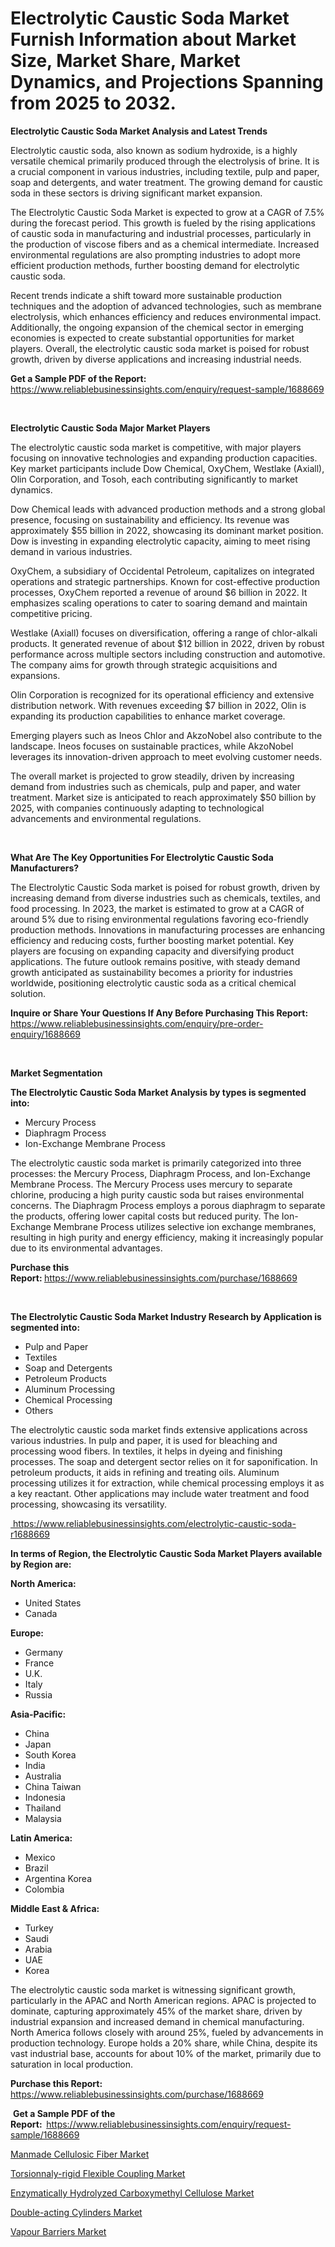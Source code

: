 <p><h1>Electrolytic Caustic Soda Market Furnish Information about Market Size, Market Share, Market Dynamics, and Projections Spanning from 2025 to 2032.</h1></p><p><strong>Electrolytic Caustic Soda Market Analysis and Latest Trends</strong></p>
<p><p>Electrolytic caustic soda, also known as sodium hydroxide, is a highly versatile chemical primarily produced through the electrolysis of brine. It is a crucial component in various industries, including textile, pulp and paper, soap and detergents, and water treatment. The growing demand for caustic soda in these sectors is driving significant market expansion.</p><p>The Electrolytic Caustic Soda Market is expected to grow at a CAGR of 7.5% during the forecast period. This growth is fueled by the rising applications of caustic soda in manufacturing and industrial processes, particularly in the production of viscose fibers and as a chemical intermediate. Increased environmental regulations are also prompting industries to adopt more efficient production methods, further boosting demand for electrolytic caustic soda.</p><p>Recent trends indicate a shift toward more sustainable production techniques and the adoption of advanced technologies, such as membrane electrolysis, which enhances efficiency and reduces environmental impact. Additionally, the ongoing expansion of the chemical sector in emerging economies is expected to create substantial opportunities for market players. Overall, the electrolytic caustic soda market is poised for robust growth, driven by diverse applications and increasing industrial needs.</p></p>
<p><strong>Get a Sample PDF of the Report:&nbsp;</strong> <a href="https://www.reliablebusinessinsights.com/enquiry/request-sample/1688669?utm_campaign=1119&utm_medium=2&utm_source=Github&utm_content=ia&utm_term=06012025&utm_id=electrolytic-caustic-soda">https://www.reliablebusinessinsights.com/enquiry/request-sample/1688669</a></p>
<p>&nbsp;</p>
<p><strong>Electrolytic Caustic Soda Major Market Players</strong></p>
<p><p>The electrolytic caustic soda market is competitive, with major players focusing on innovative technologies and expanding production capacities. Key market participants include Dow Chemical, OxyChem, Westlake (Axiall), Olin Corporation, and Tosoh, each contributing significantly to market dynamics.</p><p>Dow Chemical leads with advanced production methods and a strong global presence, focusing on sustainability and efficiency. Its revenue was approximately $55 billion in 2022, showcasing its dominant market position. Dow is investing in expanding electrolytic capacity, aiming to meet rising demand in various industries.</p><p>OxyChem, a subsidiary of Occidental Petroleum, capitalizes on integrated operations and strategic partnerships. Known for cost-effective production processes, OxyChem reported a revenue of around $6 billion in 2022. It emphasizes scaling operations to cater to soaring demand and maintain competitive pricing.</p><p>Westlake (Axiall) focuses on diversification, offering a range of chlor-alkali products. It generated revenue of about $12 billion in 2022, driven by robust performance across multiple sectors including construction and automotive. The company aims for growth through strategic acquisitions and expansions.</p><p>Olin Corporation is recognized for its operational efficiency and extensive distribution network. With revenues exceeding $7 billion in 2022, Olin is expanding its production capabilities to enhance market coverage.</p><p>Emerging players such as Ineos Chlor and AkzoNobel also contribute to the landscape. Ineos focuses on sustainable practices, while AkzoNobel leverages its innovation-driven approach to meet evolving customer needs.</p><p>The overall market is projected to grow steadily, driven by increasing demand from industries such as chemicals, pulp and paper, and water treatment. Market size is anticipated to reach approximately $50 billion by 2025, with companies continuously adapting to technological advancements and environmental regulations.</p></p>
<p>&nbsp;</p>
<p><strong>What Are The Key Opportunities For Electrolytic Caustic Soda Manufacturers?</strong></p>
<p><p>The Electrolytic Caustic Soda market is poised for robust growth, driven by increasing demand from diverse industries such as chemicals, textiles, and food processing. In 2023, the market is estimated to grow at a CAGR of around 5% due to rising environmental regulations favoring eco-friendly production methods. Innovations in manufacturing processes are enhancing efficiency and reducing costs, further boosting market potential. Key players are focusing on expanding capacity and diversifying product applications. The future outlook remains positive, with steady demand growth anticipated as sustainability becomes a priority for industries worldwide, positioning electrolytic caustic soda as a critical chemical solution.</p></p>
<p><strong>Inquire or Share Your Questions If Any Before Purchasing This Report:</strong> <a href="https://www.reliablebusinessinsights.com/enquiry/pre-order-enquiry/1688669?utm_campaign=1119&utm_medium=2&utm_source=Github&utm_content=ia&utm_term=06012025&utm_id=electrolytic-caustic-soda">https://www.reliablebusinessinsights.com/enquiry/pre-order-enquiry/1688669</a></p>
<p>&nbsp;</p>
<p><strong>Market Segmentation</strong></p>
<p><strong>The Electrolytic Caustic Soda Market Analysis by types is segmented into:</strong></p>
<p><ul><li>Mercury Process</li><li>Diaphragm Process</li><li>Ion-Exchange Membrane Process</li></ul></p>
<p><p>The electrolytic caustic soda market is primarily categorized into three processes: the Mercury Process, Diaphragm Process, and Ion-Exchange Membrane Process. The Mercury Process uses mercury to separate chlorine, producing a high purity caustic soda but raises environmental concerns. The Diaphragm Process employs a porous diaphragm to separate the products, offering lower capital costs but reduced purity. The Ion-Exchange Membrane Process utilizes selective ion exchange membranes, resulting in high purity and energy efficiency, making it increasingly popular due to its environmental advantages.</p></p>
<p><strong>Purchase this Report:&nbsp;</strong><a href="https://www.reliablebusinessinsights.com/purchase/1688669?utm_campaign=1119&utm_medium=2&utm_source=Github&utm_content=ia&utm_term=06012025&utm_id=electrolytic-caustic-soda">https://www.reliablebusinessinsights.com/purchase/1688669</a></p>
<p>&nbsp;</p>
<p><strong>The Electrolytic Caustic Soda Market Industry Research by Application is segmented into:</strong></p>
<p><ul><li>Pulp and Paper</li><li>Textiles</li><li>Soap and Detergents</li><li>Petroleum Products</li><li>Aluminum Processing</li><li>Chemical Processing</li><li>Others</li></ul></p>
<p><p>The electrolytic caustic soda market finds extensive applications across various industries. In pulp and paper, it is used for bleaching and processing wood fibers. In textiles, it helps in dyeing and finishing processes. The soap and detergent sector relies on it for saponification. In petroleum products, it aids in refining and treating oils. Aluminum processing utilizes it for extraction, while chemical processing employs it as a key reactant. Other applications may include water treatment and food processing, showcasing its versatility.</p></p>
<p><a href="https://www.reliablebusinessinsights.com/electrolytic-caustic-soda-r1688669?utm_campaign=1119&utm_medium=2&utm_source=Github&utm_content=ia&utm_term=06012025&utm_id=electrolytic-caustic-soda">&nbsp;https://www.reliablebusinessinsights.com/electrolytic-caustic-soda-r1688669</a></p>
<p><strong>In terms of Region, the Electrolytic Caustic Soda Market Players available by Region are:</strong></p>
<p>
    <p> <strong> North America: </strong>
        <ul>
            <li>United States</li>
            <li>Canada</li>
        </ul>
        </p> 
    <p> <strong> Europe: </strong>
        <ul>
            <li>Germany</li>
            <li>France</li>
            <li>U.K.</li>
            <li>Italy</li>
            <li>Russia</li>
        </ul>
        </p> 
    <p> <strong> Asia-Pacific: </strong>
        <ul>
            <li>China</li>
            <li>Japan</li>
            <li>South Korea</li>
            <li>India</li>
            <li>Australia</li>
            <li>China Taiwan</li>
            <li>Indonesia</li>
            <li>Thailand</li>
            <li>Malaysia</li>
        </ul>
        </p> 
    <p> <strong> Latin America: </strong>
        <ul>
            <li>Mexico</li>
            <li>Brazil</li>
            <li>Argentina Korea</li>
            <li>Colombia</li>
        </ul>
        </p> 
    <p> <strong> Middle East & Africa: </strong>
        <ul>
            <li>Turkey</li>
            <li>Saudi</li>
            <li>Arabia</li>
            <li>UAE</li>
            <li>Korea</li>
        </ul>
    </p>
    </p>
<p><p>The electrolytic caustic soda market is witnessing significant growth, particularly in the APAC and North American regions. APAC is projected to dominate, capturing approximately 45% of the market share, driven by industrial expansion and increased demand in chemical manufacturing. North America follows closely with around 25%, fueled by advancements in production technology. Europe holds a 20% share, while China, despite its vast industrial base, accounts for about 10% of the market, primarily due to saturation in local production.</p></p>
<p><strong>Purchase this Report: </strong><a href="https://www.reliablebusinessinsights.com/purchase/1688669?utm_campaign=1119&utm_medium=2&utm_source=Github&utm_content=ia&utm_term=06012025&utm_id=electrolytic-caustic-soda">https://www.reliablebusinessinsights.com/purchase/1688669</a></p>
<p>&nbsp;<strong>Get a Sample PDF of the Report:&nbsp;&nbsp;</strong><a href="https://www.reliablebusinessinsights.com/enquiry/request-sample/1688669?utm_campaign=1119&utm_medium=2&utm_source=Github&utm_content=ia&utm_term=06012025&utm_id=electrolytic-caustic-soda">https://www.reliablebusinessinsights.com/enquiry/request-sample/1688669</a></p>
<p><strong></strong></p>
<p><p><a href="https://www.linkedin.com/pulse/global-manmade-cellulosic-fiber-market-analysis-trends-forecasts-on2hf?utm_campaign=1119&utm_medium=2&utm_source=Github&utm_content=ia&utm_term=06012025&utm_id=electrolytic-caustic-soda">Manmade Cellulosic Fiber Market</a></p><p><a href="https://www.linkedin.com/pulse/torsionnaly-rigid-flexible-coupling-market-overview-significant-3ijwf?utm_campaign=1119&utm_medium=2&utm_source=Github&utm_content=ia&utm_term=06012025&utm_id=electrolytic-caustic-soda">Torsionnaly-rigid Flexible Coupling Market</a></p><p><a href="https://github.com/justalichtenberger/Market-Research-Report-List-1/blob/main/enzymatically-hydrolyzed-carboxymethyl-cellulose-market.md?utm_campaign=1119&utm_medium=2&utm_source=Github&utm_content=ia&utm_term=06012025&utm_id=electrolytic-caustic-soda">Enzymatically Hydrolyzed Carboxymethyl Cellulose Market</a></p><p><a href="https://www.linkedin.com/pulse/analyzing-double-acting-cylinders-market-growth-revenue-hncpf?utm_campaign=1119&utm_medium=2&utm_source=Github&utm_content=ia&utm_term=06012025&utm_id=electrolytic-caustic-soda">Double-acting Cylinders Market</a></p><p><a href="https://github.com/arnoldannice0/Market-Research-Report-List-1/blob/main/vapour-barriers-market.md?utm_campaign=1119&utm_medium=2&utm_source=Github&utm_content=ia&utm_term=06012025&utm_id=electrolytic-caustic-soda">Vapour Barriers Market</a></p></p>